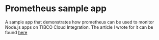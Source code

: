 # Prometheus sample app
A sample app that demonstrates how prometheus can be used to monitor Node.js apps on TIBCO Cloud Integration. The article I wrote for it can be found [here](https://retgits.github.io/monitoring-your-node-js-apps-with-prometheus/)